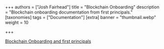 +++
authors = ["Josh Fairhead"]
title = "Blockchain Onboarding"
description = "Blockchain onboarding documentation from first principals."
[taxonomies]
tags = ["Documentation"]
[extra]
banner = "thumbnail.webp"
weight = 10

+++

[Blockchain Onboarding and first principals](http://www.consulting.tothecosmos.org)